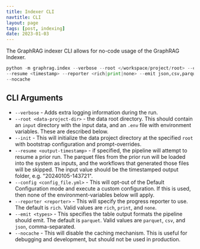 ```yaml
---
title: Indexer CLI
navtitle: CLI
layout: page
tags: [post, indexing]
date: 2023-01-03
---
```


The GraphRAG indexer CLI allows for no-code usage of the GraphRAG Indexer.

```py
python -m graphrag.index --verbose --root </workspace/project/root> --config <custom_config.yml>
--resume <timestamp> --reporter <rich|print|none> --emit json,csv,parquet
--nocache
```

## CLI Arguments

- `--verbose` - Adds extra logging information during the run.
- `--root <data-project-dir>` - the data root directory. This should contain an `input` directory with the input data, and an `.env` file with environment variables. These are described below.
- `--init` - This will initialize the data project directory at the specified `root` with bootstrap configuration and prompt-overrides.
- `--resume <output-timestamp>` - if specified, the pipeline will attempt to resume a prior run. The parquet files from the prior run will be loaded into the system as inputs, and the workflows that generated those files will be skipped. The input value should be the timestamped output folder, e.g. "20240105-143721".
- `--config <config_file.yml>` - This will opt-out of the Default Configuration mode and execute a custom configuration. If this is used, then none of the environment-variables below will apply.
- `--reporter <reporter>` - This will specify the progress reporter to use. The default is `rich`. Valid values are `rich`, `print`, and `none`.
- `--emit <types>` - This specifies the table output formats the pipeline should emit. The default is `parquet`. Valid values are `parquet`, `csv`, and `json`, comma-separated.
- `--nocache` - This will disable the caching mechanism. This is useful for debugging and development, but should not be used in production.
